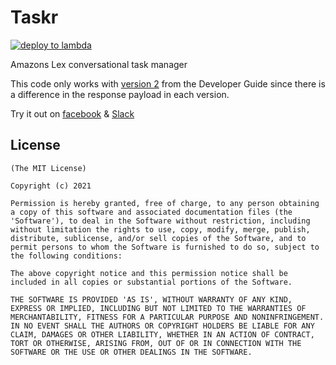 # Taskr

<!--- Replace <OWNER> with your Github Username and <REPOSITORY> with the name of your repository. -->
<!--- You can find both of these in the url bar when you open your repository in github. -->

[![deploy to lambda](https://github.com/botchway44/tasks-assistant-lambda/actions/workflows/main.yml/badge.svg)](https://github.com/botchway44/tasks-assistant-lambda/actions/workflows/main.yml)

<!--- Describe your app in one or two sentences -->

Amazons Lex conversational task manager

This code only works with [version 2](https://docs.aws.amazon.com/lex/index.html) from the Developer Guide since there is a difference in the response payload in each version.

Try it out on [facebook](https://web.facebook.com/Taskr) & [Slack](https://join.slack.com/t/slack-kpl6955/shared_invite/zt-r6vp4xkh-T66KquZE1dlgA258c2MA7A)

## License

```
(The MIT License)

Copyright (c) 2021

Permission is hereby granted, free of charge, to any person obtaining
a copy of this software and associated documentation files (the
'Software'), to deal in the Software without restriction, including
without limitation the rights to use, copy, modify, merge, publish,
distribute, sublicense, and/or sell copies of the Software, and to
permit persons to whom the Software is furnished to do so, subject to
the following conditions:

The above copyright notice and this permission notice shall be
included in all copies or substantial portions of the Software.

THE SOFTWARE IS PROVIDED 'AS IS', WITHOUT WARRANTY OF ANY KIND,
EXPRESS OR IMPLIED, INCLUDING BUT NOT LIMITED TO THE WARRANTIES OF
MERCHANTABILITY, FITNESS FOR A PARTICULAR PURPOSE AND NONINFRINGEMENT.
IN NO EVENT SHALL THE AUTHORS OR COPYRIGHT HOLDERS BE LIABLE FOR ANY
CLAIM, DAMAGES OR OTHER LIABILITY, WHETHER IN AN ACTION OF CONTRACT,
TORT OR OTHERWISE, ARISING FROM, OUT OF OR IN CONNECTION WITH THE
SOFTWARE OR THE USE OR OTHER DEALINGS IN THE SOFTWARE.
```

